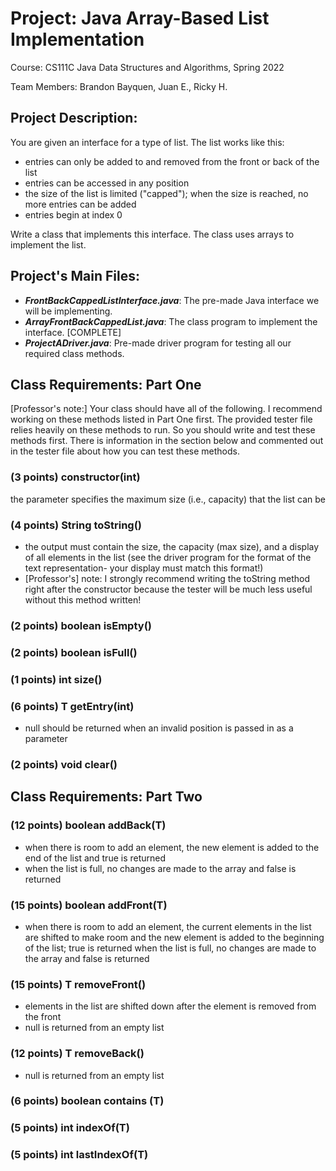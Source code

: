 # Project: Java Array-Based List Implementation
Course: CS111C Java Data Structures and Algorithms, Spring 2022

Team Members: Brandon Bayquen, Juan E., Ricky H.
## Project Description:
You are given an interface for a type of list. The list works like this:

-  entries can only be added to and removed from the front or back of the list
-  entries can be accessed in any position
-  the size of the list is limited ("capped"); when the size is reached, no more entries can be added
-  entries begin at index 0

Write a class that implements this interface. The class uses arrays to implement the list.

## Project's Main Files:
-  **_FrontBackCappedListInterface.java_**: The pre-made Java interface we will be implementing.
-  **_ArrayFrontBackCappedList.java_**: The class program to implement the interface. [COMPLETE]
-  **_ProjectADriver.java_**: Pre-made driver program for testing all our required class methods.
## Class Requirements: Part One
[Professor's note:] Your class should have all of the following. I recommend working on these methods listed in Part One first. The provided tester file relies heavily on these methods to run. So you should write and test these methods first. There is information in the section below and commented out in the tester file about how you can test these methods.

### (3 points) constructor(int)
the parameter specifies the maximum size (i.e., capacity) that the list can be
### (4 points) String toString()
-  the output must contain the size, the capacity (max size), and a display of all elements in the list (see the driver program for the format of the text representation- your display must match this format!)
-  [Professor's] note: I strongly recommend writing the toString method right after the constructor because the tester will be much less useful without this method written!
### (2 points) boolean isEmpty()
### (2 points) boolean isFull()
### (1 points) int size()
### (6 points) T getEntry(int)
-  null should be returned when an invalid position is passed in as a parameter
### (2 points) void clear()
 
## Class Requirements: Part Two

### (12 points) boolean addBack(T)
-  when there is room to add an element, the new element is added to the end of the list and true is returned
-  when the list is full, no changes are made to the array and false is returned
### (15 points) boolean addFront(T)
-  when there is room to add an element, the current elements in the list are shifted to make room and the new element is added to the beginning of the list; true is returned
when the list is full, no changes are made to the array and false is returned
### (15 points) T removeFront()
-  elements in the list are shifted down after the element is removed from the front
-  null is returned from an empty list
### (12 points) T removeBack()
-  null is returned from an empty list
### (6 points) boolean contains (T)
### (5 points) int indexOf(T)
### (5 points) int lastIndexOf(T)
